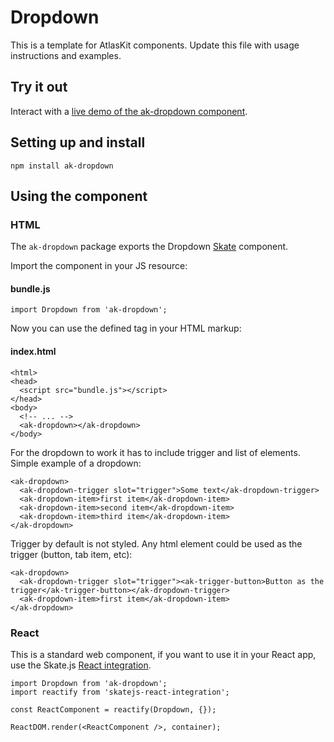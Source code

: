 # Dropdown

This is a template for AtlasKit components. Update this file with usage instructions and examples.

## Try it out

Interact with a [live demo of the ak-dropdown component](https://aui-cdn.atlassian.com/atlaskit/stories/ak-dropdown/3.2.1/).

## Setting up and install

```
npm install ak-dropdown
```

## Using the component

### HTML

The `ak-dropdown` package exports the Dropdown [Skate](https://github.com/skatejs/skatejs) component.

Import the component in your JS resource:
 
#### bundle.js

```
import Dropdown from 'ak-dropdown';
```

Now you can use the defined tag in your HTML markup:

#### index.html

```
<html>
<head>
  <script src="bundle.js"></script>
</head>
<body>
  <!-- ... -->
  <ak-dropdown></ak-dropdown>
</body>
```

For the dropdown to work it has to include trigger and list of elements. Simple example of a dropdown:

```
<ak-dropdown>
  <ak-dropdown-trigger slot="trigger">Some text</ak-dropdown-trigger>
  <ak-dropdown-item>first item</ak-dropdown-item>
  <ak-dropdown-item>second item</ak-dropdown-item>
  <ak-dropdown-item>third item</ak-dropdown-item>
</ak-dropdown>
```

Trigger by default is not styled. Any html element could be used as the trigger (button, tab item, etc):

```
<ak-dropdown>
  <ak-dropdown-trigger slot="trigger"><ak-trigger-button>Button as the trigger</ak-trigger-button></ak-dropdown-trigger>
  <ak-dropdown-item>first item</ak-dropdown-item>
</ak-dropdown>
```

### React

This is a standard web component, if you want to use it in your React app, use the Skate.js [React integration](https://github.com/webcomponents/react-integration).


```
import Dropdown from 'ak-dropdown';
import reactify from 'skatejs-react-integration';

const ReactComponent = reactify(Dropdown, {});

ReactDOM.render(<ReactComponent />, container);
```
